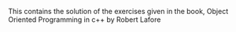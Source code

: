 This contains the solution of the exercises given in the book, Object Oriented Programming in c++ by Robert Lafore
